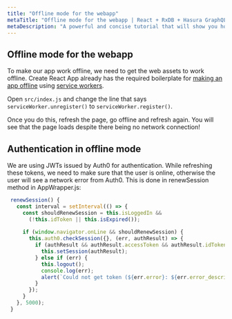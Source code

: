 ```yaml
---
title: "Offline mode for the webapp"
metaTitle: "Offline mode for the webapp | React + RxDB + Hasura GraphQL Tutorial"
metaDescription: "A powerful and concise tutorial that will show you how to build an offline first app with RxDB and Hasura."
---
```


## Offline mode for the webapp

To make our app work offline, we need to get the web assets to work offline. Create React App already has the required boilerplate for [making an app offline](https://create-react-app.dev/docs/making-a-progressive-web-app/) using [service workers](https://developer.mozilla.org/en-US/docs/Web/Progressive_web_apps/Offline_Service_workers#Service_workers_explained).

Open `src/index.js` and change the line that says `serviceWorker.unregister()` to `serviceWorker.register()`.

Once you do this, refresh the page, go offline and refresh again. You will see that the page loads despite there being no network connection!


## Authentication in offline mode

We are using JWTs issued by Auth0 for authentication. While refreshing these tokens, we need to make sure that the user is online, otherwise the user will see a network error from Auth0. This is done in renewSession method in AppWrapper.js:

```js
 renewSession() {
   const interval = setInterval(() => {
     const shouldRenewSession = this.isLoggedIn &&
       (!this.idToken || this.isExpired());
 
     if (window.navigator.onLine && shouldRenewSession) {
       this.auth0.checkSession({}, (err, authResult) => {
         if (authResult && authResult.accessToken && authResult.idToken) {
           this.setSession(authResult);
         } else if (err) {
           this.logout();
           console.log(err);
           alert(`Could not get token (${err.error}: ${err.error_description}).`);
         }
       });
     }
   }, 5000);
 }
```


